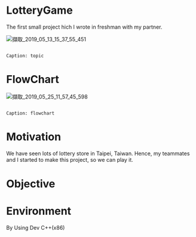 # LotteryGame
The first small project hich I wrote in freshman with my partner.

![擷取_2019_05_13_15_37_55_451](https://user-images.githubusercontent.com/48882710/57603819-361da480-7595-11e9-8560-233d0b588add.png)

                                                                                  Caption: topic
# FlowChart
![擷取_2019_05_25_11_57_45_598](https://user-images.githubusercontent.com/48882710/58364272-5aa64480-7ee4-11e9-9a71-99c8ae1626fa.png)

                                                                                  Caption: flowchart
# Motivation
We have seen lots of lottery store in Taipei, Taiwan. Hence, my teammates and I started to make this project, so we can play it.
# Objective

# Environment
By Using Dev C++(x86)
